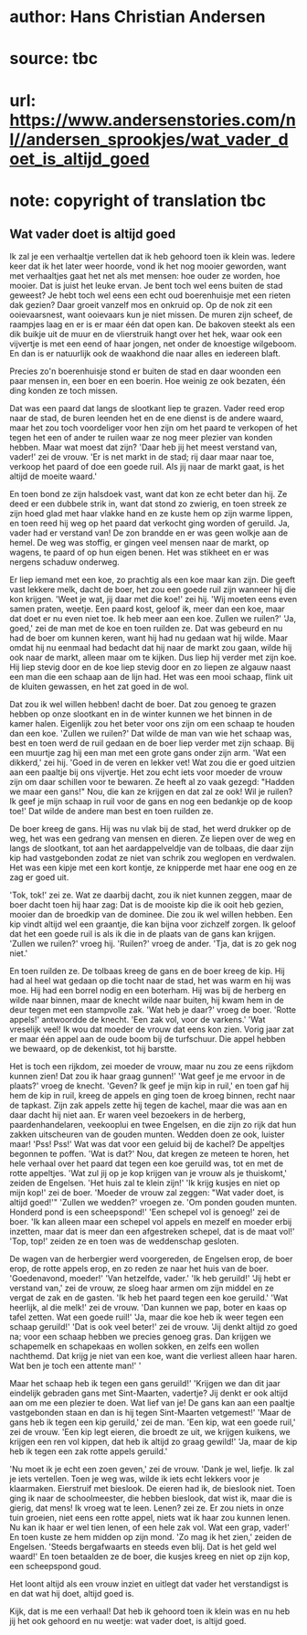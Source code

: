 # author: Hans Christian Andersen
# source: tbc
# url: https://www.andersenstories.com/nl//andersen_sprookjes/wat_vader_doet_is_altijd_goed
# note: copyright of translation tbc

## Wat vader doet is altijd goed 

Ik zal je een verhaaltje vertellen dat ik heb gehoord toen ik klein was.
ledere keer dat ik het later weer hoorde, vond ik het nog mooier
geworden, want met verhaaltjes gaat het net als met mensen: hoe ouder ze
worden, hoe mooier. Dat is juist het leuke ervan. Je bent toch wel eens
buiten de stad geweest? Je hebt toch wel eens een echt oud boerenhuisje
met een rieten dak gezien? Daar groeit vanzelf mos en onkruid op. Op de
nok zit een ooievaarsnest, want ooievaars kun je niet missen. De muren
zijn scheef, de raampjes laag en er is er maar één dat open kan. De
bakoven steekt als een dik buikje uit de muur en de vlierstruik hangt
over het hek, waar ook een vijvertje is met een eend of haar jongen, net
onder de knoestige wilgeboom. En dan is er natuurlijk ook de waakhond
die naar alles en iedereen blaft.

Precies zo'n boerenhuisje stond er buiten de stad en daar woonden een
paar mensen in, een boer en een boerin. Hoe weinig ze ook bezaten, één
ding konden ze toch missen.

Dat was een paard dat langs de slootkant liep te grazen. Vader reed erop
naar de stad, de buren leenden het en de ene dienst is de andere waard,
maar het zou toch voordeliger voor hen zijn om het paard te verkopen of
het tegen het een of ander te ruilen waar ze nog meer plezier van konden
hebben. Maar wat moest dat zijn? 'Daar heb jij het meest verstand van,
vader!' zei de vrouw. 'Er is net markt in de stad; rij daar maar naar
toe, verkoop het paard of doe een goede ruil. Als jij naar de markt
gaat, is het altijd de moeite waard.'

En toen bond ze zijn halsdoek vast, want dat kon ze echt beter dan hij.
Ze deed er een dubbele strik in, want dat stond zo zwierig, en toen
streek ze zijn hoed glad
met haar vlakke hand en ze kuste hem op zijn warme lippen, en toen reed
hij weg op het paard dat verkocht ging worden of geruild. Ja, vader had
er verstand van! De zon brandde en er was geen wolkje aan de hemel. De
weg was stoffig, er gingen veel mensen naar de markt, op wagens, te
paard of op hun eigen benen. Het was stikheet en er was nergens schaduw
onderweg.

Er liep iemand met een koe, zo prachtig als een koe maar kan zijn. Die
geeft vast lekkere melk, dacht de boer, het zou een goede ruil zijn
wanneer hij die kon krijgen.
'Weet je wat, jij daar met die koe!' zei hij. 'Wij moeten eens even
samen praten, weetje. Een paard kost, geloof ik, meer dan een koe, maar
dat doet er nu even niet toe. Ik heb meer aan een koe. Zullen we
ruilen?'
'Ja, goed,' zei de man met de koe en toen ruilden ze.
Dat was gebeurd en nu had de boer om kunnen keren, want hij had nu
gedaan wat hij wilde. Maar omdat hij nu eenmaal had bedacht dat hij naar
de markt zou gaan, wilde hij ook naar de markt, alleen maar om te
kijken. Dus liep hij verder met zijn koe. Hij liep stevig door en de koe
liep stevig door en zo liepen ze algauw naast een man die een schaap aan
de lijn had. Het was een mooi schaap, flink uit de kluiten gewassen, en
het zat goed in de wol.

Dat zou ik wel willen hebben! dacht de boer. Dat zou genoeg te grazen
hebben op onze slootkant en in de winter kunnen we het binnen in de
kamer halen. Eigenlijk zou het beter voor ons zijn om een schaap te
houden dan een koe. 'Zullen we ruilen?'
Dat wilde de man van wie het schaap was, best en toen werd de ruil
gedaan en de boer liep verder met zijn schaap. Bij
een muurtje zag hij een man met een grote gans onder zijn arm. 'Wat een
dikkerd,' zei hij. 'Goed in de veren en lekker vet! Wat zou die er
goed uitzien aan een paaltje bij ons vijvertje. Het zou echt iets voor
moeder de vrouw zijn om daar schillen voor te bewaren. Ze heeft al zo
vaak gezegd: "Hadden we maar een gans!" Nou, die kan ze krijgen en dat
zal ze ook! Wil je ruilen? Ik geef je mijn schaap in ruil voor de gans
en nog een bedankje op de koop toe!' Dat wilde de andere man best en
toen ruilden ze.

De boer kreeg de gans. Hij was nu vlak bij de stad, het werd drukker op
de weg, het was een gedrang van mensen en dieren. Ze liepen over de weg
en langs de slootkant, tot aan het aardappelveldje van de tolbaas, die
daar zijn kip had vastgebonden zodat ze niet van schrik zou weglopen en
verdwalen. Het was een kipje met een kort kontje, ze knipperde met haar
ene oog en ze zag er goed uit.

'Tok, tok!' zei ze. Wat ze daarbij dacht, zou ik niet kunnen zeggen,
maar de boer dacht toen hij haar zag: Dat is de mooiste kip die ik ooit
heb gezien, mooier dan de broedkip van de dominee. Die zou ik wel willen
hebben. Een kip vindt altijd wel een graantje, die kan bijna voor
zichzelf zorgen. Ik geloof dat het een goede ruil is als ik die in de
plaats van de gans kan krijgen. 'Zullen we ruilen?' vroeg hij.
'Ruilen?' vroeg de ander. 'Tja, dat is zo gek nog niet.'

En toen ruilden ze. De tolbaas kreeg de gans en de boer kreeg de kip.
Hij had al heel wat gedaan op die tocht naar de stad, het was warm en
hij was moe. Hij had een borrel nodig en een boterham. Hij was bij de
herberg en wilde naar binnen, maar de knecht wilde naar buiten, hij kwam
hem in de deur tegen met een stampvolle zak. 'Wat heb je daar?' vroeg
de boer. 'Rotte appels!' antwoordde de knecht. 'Een zak vol, voor de
varkens.'
'Wat vreselijk veel! Ik wou dat moeder de vrouw dat eens kon zien.
Vorig jaar zat er maar één appel aan de oude boom bij de turfschuur. Die
appel hebben we bewaard, op de dekenkist, tot hij barstte.

Het is toch een rijkdom, zei moeder de vrouw, maar nu zou ze eens
rijkdom kunnen zien! Dat zou ik haar graag gunnen!'
'Wat geef je me ervoor in de plaats?' vroeg de knecht.
'Geven? Ik geef je mijn kip in ruil,' en toen gaf hij hem de kip in
ruil, kreeg de appels en ging toen de kroeg binnen, recht naar de
tapkast. Zijn zak appels zette hij tegen de kachel, maar die was aan en
daar dacht hij niet aan. Er waren veel bezoekers in de herberg,
paardenhandelaren, veekooplui en twee Engelsen, en die zijn zo rijk dat
hun zakken uitscheuren van de gouden munten. Wedden doen ze ook, luister
maar! 'Pss! Pss!' Wat was dat voor een geluid bij de kachel? De
appeltjes begonnen te poffen.
'Wat is dat?' Nou, dat kregen ze meteen te horen, het hele verhaal
over het paard dat tegen een koe geruild was, tot en met de rotte
appeltjes.
'Wat zul jij op je kop krijgen van je vrouw als je thuiskomt,' zeiden
de Engelsen. 'Het huis zal te klein zijn!' 'Ik krijg kusjes en niet
op mijn kop!' zei de boer. 'Moeder de vrouw zal zeggen: "Wat vader
doet, is altijd goed!'" 'Zullen we wedden?' vroegen ze. 'Om ponden
gouden munten. Honderd pond is een scheepspond!'
'Een schepel vol is genoeg!' zei de boer. 'Ik kan alleen maar een
schepel vol appels en mezelf en moeder erbij inzetten, maar dat is meer
dan een afgestreken schepel, dat is de maat vol!'
'Top, top!' zeiden ze en toen was de weddenschap gesloten.

De wagen van de herbergier werd voorgereden, de Engelsen erop, de boer
erop,
de rotte appels erop, en zo reden ze naar het huis van de boer.
'Goedenavond, moeder!' 'Van hetzelfde, vader.' 'Ik heb geruild!'
'Jij hebt er verstand van,' zei de vrouw, ze sloeg haar armen om zijn
middel en ze vergat de zak en de gasten. 'Ik heb het paard tegen een
koe geruild.' 'Wat heerlijk, al die melk!' zei de vrouw. 'Dan kunnen
we pap, boter en kaas op tafel zetten. Wat een goede ruil!' 'Ja, maar
die koe heb ik weer tegen een schaap geruild!'
'Dat is ook veel beter!' zei de vrouw. 'Jij denkt altijd zo goed na;
voor een schaap hebben we precies genoeg gras. Dan krijgen we schapemelk
en schapekaas en wollen sokken, en zelfs een wollen nachthemd. Dat krijg
je niet van een koe, want die verliest alleen haar haren. Wat ben je
toch een attente man!' '

Maar het schaap heb ik tegen een gans geruild!'
'Krijgen we dan dit jaar eindelijk gebraden gans met Sint-Maarten,
vadertje? Jij denkt er ook altijd aan om me een plezier te doen. Wat
lief van je! De gans kan aan een paaltje vastgebonden staan en dan is
hij tegen Sint-Maarten vetgemest!' 'Maar de gans heb ik tegen een kip
geruild,' zei de man. 'Een kip, wat een goede ruil,' zei de
vrouw. 'Een kip legt eieren, die broedt ze uit, we krijgen kuikens, we
krijgen een ren vol kippen, dat heb ik altijd zo graag gewild!'
'Ja, maar de kip heb ik tegen een zak rotte appels geruild.'

'Nu moet ik je echt een zoen geven,' zei de vrouw. 'Dank je wel,
liefje. Ik zal je iets vertellen. Toen je weg was, wilde ik iets echt
lekkers voor je klaarmaken. Eierstruif met bieslook. De eieren had ik,
de bieslook niet.
Toen ging ik naar de schoolmeester, die hebben bieslook, dat wist ik,
maar die is gierig, dat mens! Ik vroeg wat te leen. Lenen? zei ze. Er
zou niets in onze tuin groeien, niet eens een rotte appel, niets wat ik
haar zou kunnen lenen. Nu kan ik haar er wel tien lenen, of een hele zak
vol. Wat een grap, vader!'
En toen kuste ze hem midden op zijn mond.
'Zo mag ik het zien,' zeiden de Engelsen. 'Steeds bergafwaarts en
steeds even blij. Dat is het geld wel waard!' En toen betaalden ze de
boer, die kusjes kreeg en niet op zijn kop, een scheepspond goud.

Het loont altijd als een vrouw inziet en uitlegt dat vader het
verstandigst is en dat wat hij doet, altijd goed is.

Kijk, dat is me een verhaal! Dat heb ik gehoord toen ik klein was en nu
heb jij het ook gehoord en nu weetje: wat vader doet, is altijd goed.
